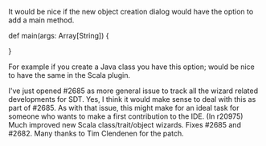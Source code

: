 It would be nice if the new object creation dialog would have the option to add a main method. 

def main(args: Array[String]) {
	
}



For example if you create a Java class you have this option; would be nice to have the same in the Scala plugin.

I've just opened #2685 as more general issue to track all the wizard related developments for SDT.
Yes, I think it would make sense to deal with this as part of #2685. As with that issue, this might make for an ideal task for someone who wants to make a first contribution to the IDE.
(In r20975) Much improved new Scala class/trait/object wizards. Fixes #2685 and #2682. Many thanks to Tim Clendenen for the patch.

